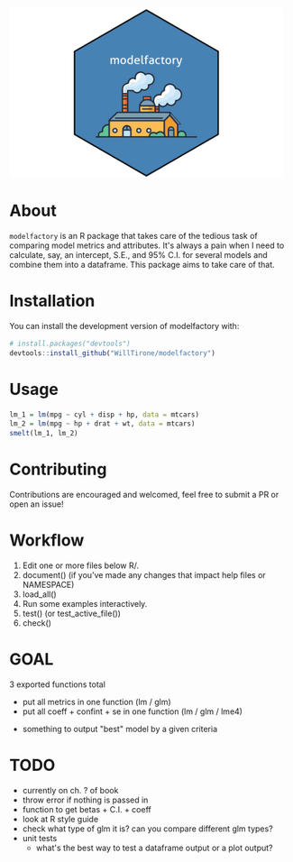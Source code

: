 
<img src="inst/logo.png" height="300"/>

# About 

`modelfactory` is an R package that takes care of the tedious task of comparing
model metrics and attributes. It's always a pain when I need to calculate, say,
an intercept, S.E., and 95% C.I. for several models and combine them into a dataframe.
This package aims to take care of that.

# Installation

You can install the development version of modelfactory with: 

``` r
# install.packages("devtools")
devtools::install_github("WillTirone/modelfactory")
```

# Usage

``` r
lm_1 = lm(mpg ~ cyl + disp + hp, data = mtcars)
lm_2 = lm(mpg ~ hp + drat + wt, data = mtcars)
smelt(lm_1, lm_2)
```

# Contributing 

Contributions are encouraged and welcomed, feel free to submit a PR or open an 
issue!

# Workflow 

1. Edit one or more files below R/.
2. document() (if you’ve made any changes that impact help files or NAMESPACE)
3. load_all()
4. Run some examples interactively.
5. test() (or test_active_file())
6. check()

# GOAL 

3 exported functions total
* put all metrics in one function (lm / glm)
* put all coeff + confint + se in one function (lm / glm / lme4)
- something to output "best" model by a given criteria

# TODO

- currently on ch. ? of book 
- throw error if nothing is passed in 
- function to get betas + C.I. + coeff
- look at R style guide
- check what type of glm it is? can you compare different glm types? 
- unit tests 
  - what's the best way to test a dataframe output or a plot output? 
